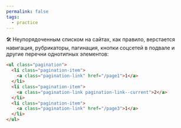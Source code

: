 ```yaml
---
permalink: false
tags:
  - practice
---
```

🛠 Неупорядоченным списком на сайтах, как правило, верстается навигация, рубрикаторы, пагинация, кнопки соцсетей в подвале и другие перечни однотипных элементов:

```html
<ul class="pagination">
  <li class="pagination-item">
    <a class="pagination-link" href="/page1">1</a>
  </li>
  <li class="pagination-item">
    <a class="pagination-link pagination-link--current">2</a>
  </li>
  <li class="pagination-item">
    <a class="pagination-link" href="/page3">1</a>
  </li>
</ul>
```
